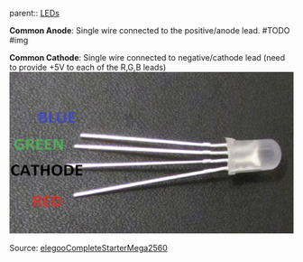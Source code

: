 parent:: [LEDs](LEDs.md)

**Common Anode**:
Single wire connected to the positive/anode lead.
#TODO #img

**Common Cathode**:
Single wire connected to negative/cathode lead (need to provide +5V to each of the R,G,B leads)
   ![](Personal%20Folders/that_marouk_ish%20(Spencer)/attachments/Pasted%20image%2020221004160017.png)



Source: [elegooCompleteStarterMega2560](elegooCompleteStarterMega2560)
